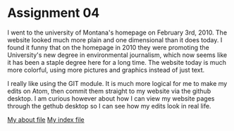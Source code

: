 # Assignment 04

I went to the university of Montana's homepage on February 3rd, 2010. The website looked much more plain and one dimensional than it does today. I found it funny that on the homepage in 2010 they were promoting the University's new degree in environmental journalism, which now seems like it has been a staple degree here for a long time. The website today is much more colorful, using more pictures and graphics instead of just text.

I really like using the GIT module. It is much more logical for me to make my edits on Atom, then commit them straight to my website via the github desktop. I am curious however about how I can view my website pages through the gethub desktop so I can see how my edits look in real life.

[My about file](./about.html)
[My index file](./index.html)
